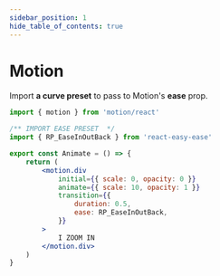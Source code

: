```yaml
---
sidebar_position: 1
hide_table_of_contents: true
---
```


# Motion

Import **a curve preset** to pass to Motion's **ease** prop.

```jsx "
import { motion } from 'motion/react'

/** IMPORT EASE PRESET  */
import { RP_EaseInOutBack } from 'react-easy-ease'

export const Animate = () => {
	return (
		<motion.div
			initial={{ scale: 0, opacity: 0 }}
			animate={{ scale: 10, opacity: 1 }}
			transition={{
				duration: 0.5,
				ease: RP_EaseInOutBack,
			}}
		>
			I ZOOM IN
		</motion.div>
	)
}
```
